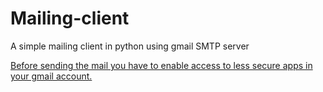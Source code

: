 # Mailing-client
A simple mailing client in python using gmail SMTP server

[Before sending the mail you have to enable access to less secure apps in your gmail account.](https://support.google.com/accounts/answer/6010255?hl=en)
